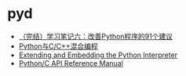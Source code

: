 # pyd

- [（完结）学习笔记六：改善Python程序的91个建议](https://zhuanlan.zhihu.com/p/26761842)
- [Python与C/C++混合编程](https://zhuanlan.zhihu.com/p/20150641)
- [Extending and Embedding the Python Interpreter](https://docs.python.org/2/extending/index.html)
- [Python/C API Reference Manual](https://docs.python.org/2/c-api/index.html)